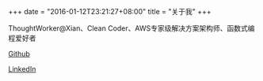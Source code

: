+++
date = "2016-01-12T23:21:27+08:00"
title = "关于我"
+++

ThoughtWorker@Xian、Clean Coder、AWS专家级解决方案架构师、函数式编程爱好者

[Github](https://github.com/yutaodou)

[LinkedIn](https://cn.linkedin.com/in/yutao-dou-b26a2230)
